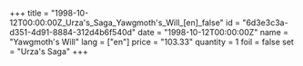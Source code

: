 +++
title = "1998-10-12T00:00:00Z_Urza's_Saga_Yawgmoth's_Will_[en]_false"
id = "6d3e3c3a-d351-4d91-8884-312d4b6f540d"
date = "1998-10-12T00:00:00Z"
name = "Yawgmoth's Will"
lang = ["en"]
price = "103.33"
quantity = 1
foil = false
set = "Urza's Saga"
+++

